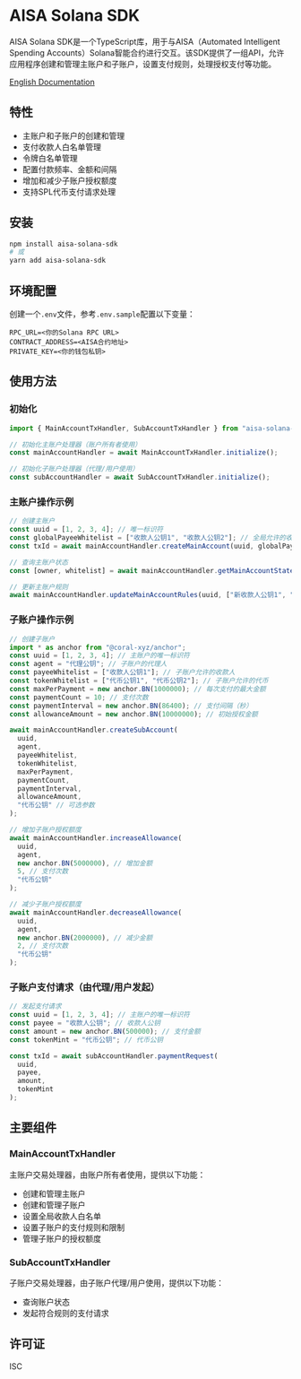 # AISA Solana SDK

AISA Solana SDK是一个TypeScript库，用于与AISA（Automated Intelligent Spending Accounts）Solana智能合约进行交互。该SDK提供了一组API，允许应用程序创建和管理主账户和子账户，设置支付规则，处理授权支付等功能。

[English Documentation](./README.md)

## 特性

- 主账户和子账户的创建和管理
- 支付收款人白名单管理
- 令牌白名单管理
- 配置付款频率、金额和间隔
- 增加和减少子账户授权额度
- 支持SPL代币支付请求处理

## 安装

```bash
npm install aisa-solana-sdk
# 或
yarn add aisa-solana-sdk
```

## 环境配置

创建一个`.env`文件，参考`.env.sample`配置以下变量：

```
RPC_URL=<你的Solana RPC URL>
CONTRACT_ADDRESS=<AISA合约地址>
PRIVATE_KEY=<你的钱包私钥>
```

## 使用方法

### 初始化

```typescript
import { MainAccountTxHandler, SubAccountTxHandler } from "aisa-solana-sdk";

// 初始化主账户处理器（账户所有者使用）
const mainAccountHandler = await MainAccountTxHandler.initialize();

// 初始化子账户处理器（代理/用户使用）
const subAccountHandler = await SubAccountTxHandler.initialize();
```

### 主账户操作示例

```typescript
// 创建主账户
const uuid = [1, 2, 3, 4]; // 唯一标识符
const globalPayeeWhitelist = ["收款人公钥1", "收款人公钥2"]; // 全局允许的收款人列表
const txId = await mainAccountHandler.createMainAccount(uuid, globalPayeeWhitelist);

// 查询主账户状态
const [owner, whitelist] = await mainAccountHandler.getMainAccountState(uuid);

// 更新主账户规则
await mainAccountHandler.updateMainAccountRules(uuid, ["新收款人公钥1", "新收款人公钥2"]);
```

### 子账户操作示例

```typescript
// 创建子账户
import * as anchor from "@coral-xyz/anchor";
const uuid = [1, 2, 3, 4]; // 主账户的唯一标识符
const agent = "代理公钥"; // 子账户的代理人
const payeeWhitelist = ["收款人公钥1"]; // 子账户允许的收款人
const tokenWhitelist = ["代币公钥1", "代币公钥2"]; // 子账户允许的代币
const maxPerPayment = new anchor.BN(1000000); // 每次支付的最大金额
const paymentCount = 10; // 支付次数
const paymentInterval = new anchor.BN(86400); // 支付间隔（秒）
const allowanceAmount = new anchor.BN(10000000); // 初始授权金额

await mainAccountHandler.createSubAccount(
  uuid,
  agent,
  payeeWhitelist,
  tokenWhitelist,
  maxPerPayment,
  paymentCount,
  paymentInterval,
  allowanceAmount,
  "代币公钥" // 可选参数
);

// 增加子账户授权额度
await mainAccountHandler.increaseAllowance(
  uuid,
  agent,
  new anchor.BN(5000000), // 增加金额
  5, // 支付次数
  "代币公钥"
);

// 减少子账户授权额度
await mainAccountHandler.decreaseAllowance(
  uuid,
  agent,
  new anchor.BN(2000000), // 减少金额
  2, // 支付次数
  "代币公钥"
);
```

### 子账户支付请求（由代理/用户发起）

```typescript
// 发起支付请求
const uuid = [1, 2, 3, 4]; // 主账户的唯一标识符
const payee = "收款人公钥"; // 收款人公钥
const amount = new anchor.BN(500000); // 支付金额
const tokenMint = "代币公钥"; // 代币公钥

const txId = await subAccountHandler.paymentRequest(
  uuid,
  payee,
  amount,
  tokenMint
);
```

## 主要组件

### MainAccountTxHandler

主账户交易处理器，由账户所有者使用，提供以下功能：

- 创建和管理主账户
- 创建和管理子账户
- 设置全局收款人白名单
- 设置子账户的支付规则和限制
- 管理子账户的授权额度

### SubAccountTxHandler

子账户交易处理器，由子账户代理/用户使用，提供以下功能：

- 查询账户状态
- 发起符合规则的支付请求

## 许可证

ISC 